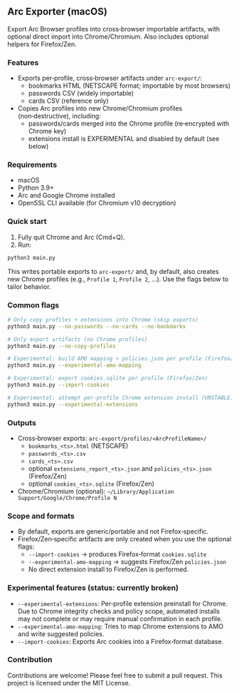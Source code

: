 ## Arc Exporter (macOS)

Export Arc Browser profiles into cross‑browser importable artifacts, with optional direct import into Chrome/Chromium. Also includes optional helpers for Firefox/Zen.

### Features
- Exports per‑profile, cross‑browser artifacts under `arc-export/`:
  - bookmarks HTML (NETSCAPE format; importable by most browsers)
  - passwords CSV (widely importable)
  - cards CSV (reference only)
- Copies Arc profiles into new Chrome/Chromium profiles (non‑destructive), including:
  - passwords/cards merged into the Chrome profile (re‑encrypted with Chrome key)
  - extensions install is EXPERIMENTAL and disabled by default (see below)

### Requirements
- macOS
- Python 3.9+
- Arc and Google Chrome installed
- OpenSSL CLI available (for Chromium v10 decryption)

### Quick start
1) Fully quit Chrome and Arc (Cmd+Q).
2) Run:
```bash
python3 main.py
```
This writes portable exports to `arc-export/` and, by default, also creates new Chrome profiles (e.g., `Profile 1`, `Profile 2`, …). Use the flags below to tailor behavior.

### Common flags
```bash
# Only copy profiles + extensions into Chrome (skip exports)
python3 main.py --no-passwords --no-cards --no-bookmarks

# Only export artifacts (no Chrome profiles)
python3 main.py --no-copy-profiles

# Experimental: build AMO mapping + policies.json per profile (Firefox/Zen)
python3 main.py --experimental-amo-mapping

# Experimental: export cookies.sqlite per profile (Firefox/Zen)
python3 main.py --import-cookies

# Experimental: attempt per‑profile Chrome extension install (UNSTABLE)
python3 main.py --experimental-extensions
```

### Outputs
- Cross‑browser exports: `arc-export/profiles/<ArcProfileName>/`
  - `bookmarks_<ts>.html` (NETSCAPE)
  - `passwords_<ts>.csv`
  - `cards_<ts>.csv`
  - optional `extensions_report_<ts>.json` and `policies_<ts>.json` (Firefox/Zen)
  - optional `cookies_<ts>.sqlite` (Firefox/Zen)
- Chrome/Chromium (optional): `~/Library/Application Support/Google/Chrome/Profile N`

### Scope and formats
- By default, exports are generic/portable and not Firefox‑specific.
- Firefox/Zen‑specific artifacts are only created when you use the optional flags:
  - `--import-cookies` → produces Firefox‑format `cookies.sqlite`
  - `--experimental-amo-mapping` → suggests Firefox/Zen `policies.json`
  - No direct extension install to Firefox/Zen is performed.

### Experimental features (status: currently broken)
- `--experimental-extensions`: Per‑profile extension preinstall for Chrome. Due to Chrome integrity checks and policy scope, automated installs may not complete or may require manual confirmation in each profile.
- `--experimental-amo-mapping`: Tries to map Chrome extensions to AMO and write suggested policies.
- `--import-cookies`: Exports Arc cookies into a Firefox‑format database.

### Contribution
Contributions are welcome! Please feel free to submit a pull request. This project is licensed under the MIT License.